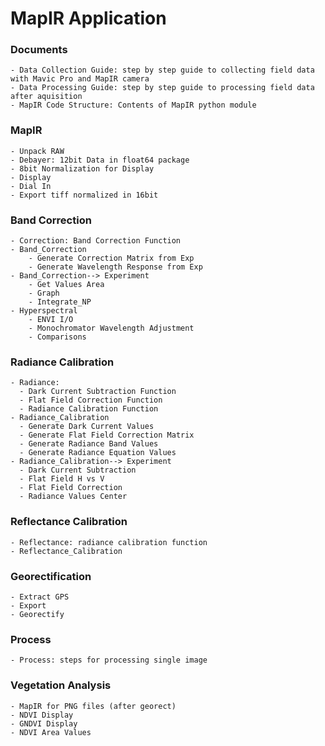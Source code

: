 # MapIR Application

### Documents
    - Data Collection Guide: step by step guide to collecting field data with Mavic Pro and MapIR camera
    - Data Processing Guide: step by step guide to processing field data after aquisition
    - MapIR Code Structure: Contents of MapIR python module

### MapIR
    - Unpack RAW
    - Debayer: 12bit Data in float64 package
    - 8bit Normalization for Display
    - Display
    - Dial In
    - Export tiff normalized in 16bit

### Band Correction
    - Correction: Band Correction Function
    - Band_Correction
        - Generate Correction Matrix from Exp
        - Generate Wavelength Response from Exp
    - Band_Correction--> Experiment
        - Get Values Area
        - Graph
        - Integrate_NP
    - Hyperspectral
        - ENVI I/O
        - Monochromator Wavelength Adjustment
        - Comparisons
      
### Radiance Calibration
    - Radiance: 
      - Dark Current Subtraction Function
      - Flat Field Correction Function
      - Radiance Calibration Function
    - Radiance_Calibration
      - Generate Dark Current Values
      - Generate Flat Field Correction Matrix
      - Generate Radiance Band Values 
      - Generate Radiance Equation Values
    - Radiance_Calibration--> Experiment
      - Dark Current Subtraction
      - Flat Field H vs V
      - Flat Field Correction
      - Radiance Values Center
        
### Reflectance Calibration
    - Reflectance: radiance calibration function
    - Reflectance_Calibration
    
### Georectification
    - Extract GPS
    - Export
    - Georectify

### Process
    - Process: steps for processing single image

### Vegetation Analysis
    - MapIR for PNG files (after georect)
    - NDVI Display
    - GNDVI Display
    - NDVI Area Values